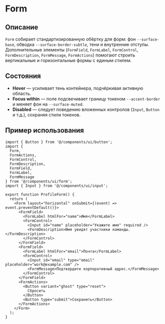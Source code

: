 # Form

## Описание
`Form` собирает стандартизированную обёртку для форм: фон `--surface-base`, обводка `--surface-border-subtle`, тени и внутренние отступы. Дополнительные элементы (`FormField`, `FormLabel`, `FormControl`, `FormDescription`, `FormMessage`, `FormActions`) помогают строить вертикальные и горизонтальные формы с единым стилем.

## Состояния
- **Hover** — усиливает тень контейнера, подчёркивая активную область.
- **Focus within** — поле подсвечивает границу токеном `--accent-border` и меняет фон на `--surface-muted`.
- **Disabled** — следует поведению вложенных контролов (`Input`, `Button` и т.д.), сохраняя стили токенов.

## Пример использования
```tsx
import { Button } from '@/components/ui/button';
import {
  Form,
  FormActions,
  FormControl,
  FormDescription,
  FormField,
  FormLabel,
  FormMessage
} from '@/components/ui/form';
import { Input } from '@/components/ui/input';

export function ProfileForm() {
  return (
    <Form layout="horizontal" onSubmit={(event) => event.preventDefault()}>
      <FormField>
        <FormLabel htmlFor="name">Имя</FormLabel>
        <FormControl>
          <Input id="name" placeholder="Укажите имя" required />
          <FormDescription>Имя увидят участники команды.</FormDescription>
        </FormControl>
      </FormField>
      <FormField>
        <FormLabel htmlFor="email">Почта</FormLabel>
        <FormControl>
          <Input id="email" type="email" placeholder="work@example.com" />
          <FormMessage>Подтвердите корпоративный адрес.</FormMessage>
        </FormControl>
      </FormField>
      <FormActions>
        <Button variant="ghost" type="reset">
          Сбросить
        </Button>
        <Button type="submit">Сохранить</Button>
      </FormActions>
    </Form>
  );
}
```

